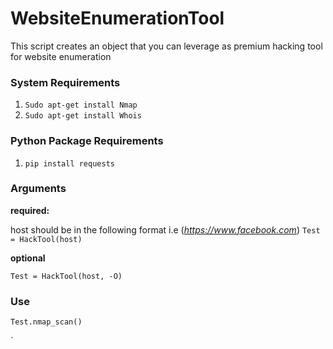 # WebsiteEnumerationTool
This script creates an object that you can leverage as premium hacking tool for website enumeration
### System Requirements
  1. `Sudo apt-get install Nmap`
  2. `Sudo apt-get install Whois`
  
### Python Package Requirements
   1. `pip install requests`
   
 ### Arguments

__required:__


host should be in the following format i.e (_https://www.facebook.com_)
`Test = HackTool(host)`

__optional__

`
Test = HackTool(host, -O)
`

### Use
 ` Test.nmap_scan() `


`




  
